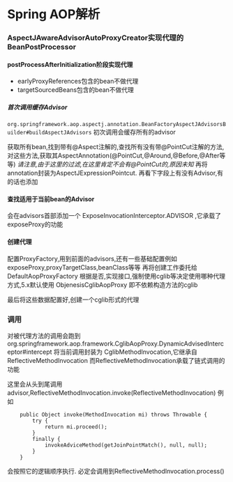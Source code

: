 # Spring AOP解析


### AspectJAwareAdvisorAutoProxyCreator实现代理的BeanPostProcessor

#### postProcessAfterInitialization阶段实现代理
* earlyProxyReferences包含的bean不做代理
* targetSourcedBeans包含的bean不做代理

##### 首次调用缓存Advisor
`org.springframework.aop.aspectj.annotation.BeanFactoryAspectJAdvisorsBuilder#buildAspectJAdvisors` 
初次调用会缓存所有的advisor

获取所有bean,找到带有@Aspect注解的,查找所有没有带@PointCut注解的方法,
对这些方法,获取其AspectAnnotation(@PointCut,@Around,@Before,@After等等) 
*请注意,由于这里的过滤,在这里肯定不会有@PointCut的,原因未知*
再将annotation封装为AspectJExpressionPointcut.
再看下字段上有没有Advisor,有的话也添加

#### 查找适用于当前bean的Advisor

会在advisors首部添加一个 ExposeInvocationInterceptor.ADVISOR ,它承载了exposeProxy的功能

#### 创建代理
配置ProxyFactory,用到前面的advisors,还有一些基础配置例如 exposeProxy,proxyTargetClass,beanClass等等
再将创建工作委托给DefaultAopProxyFactory
根据是否,实现接口,强制使用cglib等决定使用哪种代理方式,5.x默认使用 ObjenesisCglibAopProxy  即不依赖构造方法的cglib

最后将这些数据配置好,创建一个cglib形式的代理


### 调用
对被代理方法的调用会跑到 org.springframework.aop.framework.CglibAopProxy.DynamicAdvisedInterceptor#intercept
将当前调用封装为 CglibMethodInvocation,它继承自 ReflectiveMethodInvocation
而ReflectiveMethodInvocation承载了链式调用的功能

这里会从头到尾调用advisor,ReflectiveMethodInvocation.invoke(ReflectiveMethodInvocation)
例如
```
	public Object invoke(MethodInvocation mi) throws Throwable {
		try {
			return mi.proceed();
		}
		finally {
			invokeAdviceMethod(getJoinPointMatch(), null, null);
		}
	}
```
会按照它的逻辑顺序执行.
必定会调用到ReflectiveMethodInvocation.process()




